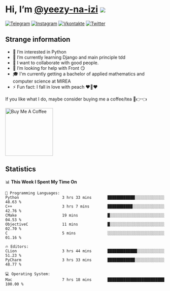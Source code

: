# Hi, I’m [@yeezy-na-izi](https://github.com/yeezy-na-izi/) ![](https://visitor-badge.glitch.me/badge?page_id=yeezy-na-izi.yeezy-na-izi)

[![Telegram](https://img.shields.io/badge/Telegram-262424?style=for-the-badge&logo=Telegram)](https://t.me/yeezy_na_izi)
[![Instagram](https://img.shields.io/badge/Instagram-262424?style=for-the-badge&logo=Instagram)](https://www.instagram.com/yeezy_na_izi)
[![Vkontakte](https://img.shields.io/badge/VK-262424?style=for-the-badge&logo=Vk&logoColor=0077FF)](https://vk.com/yeezy_na_izi)
[![Twitter](https://img.shields.io/badge/Twitter-262424?style=for-the-badge&logo=Twitter)](https://twitter.com/yeezynaizi)

## Strange information
  
- 👀 I’m interested in Python
- 🌱 I’m currently learning Django and main principle tdd
- 💞️ I want to collaborate with good people.
- 🤔 I’m looking for help with Front 😏
- 🎓 I'm currently getting a bachelor of applied mathematics and computer science at MIREA
- ⚡️ Fun fact: I fall in love with peach ❤️🍑❤️

If you like what I do, maybe consider buying me a coffee/tea 🥺👉👈

<a href="https://www.buymeacoffee.com/yeezynaizi" target="_blank"><img src="https://cdn.buymeacoffee.com/buttons/v2/default-red.png" alt="Buy Me A Coffee" width="150" ></a>

## Statistics

<!--START_SECTION:waka-->
📊 **This Week I Spent My Time On** 

```text
💬 Programming Languages: 
Python                   3 hrs 33 mins       ████████████░░░░░░░░░░░░░   48.63 % 
C++                      3 hrs 7 mins        ███████████░░░░░░░░░░░░░░   42.76 % 
CMake                    19 mins             █░░░░░░░░░░░░░░░░░░░░░░░░   04.53 % 
ObjectiveC               11 mins             █░░░░░░░░░░░░░░░░░░░░░░░░   02.70 % 
C                        5 mins              ░░░░░░░░░░░░░░░░░░░░░░░░░   01.16 % 

🔥 Editors: 
CLion                    3 hrs 44 mins       █████████████░░░░░░░░░░░░   51.23 % 
PyCharm                  3 hrs 33 mins       ████████████░░░░░░░░░░░░░   48.77 % 

💻 Operating System: 
Mac                      7 hrs 18 mins       █████████████████████████   100.00 % 
```


<!--END_SECTION:waka-->
